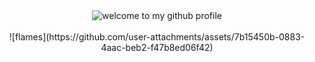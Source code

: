 <div align="center">
	<img src="https://github.com/user-attachments/assets/bb6dd9c0-c5bf-4a46-a2e0-e4f84a9af816" alt="welcome to my github profile">
	<br>
	<br>
</div>
<div align="center">
![flames](https://github.com/user-attachments/assets/7b15450b-0883-4aac-beb2-f47b8ed06f42)

</div>
